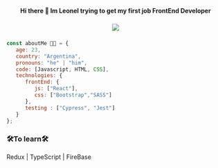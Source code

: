 <div align="center">
   <p><strong>Hi there 👋 Im Leonel trying to get my first job FrontEnd Developer</strong></p>
   <img 
        src="https://media.istockphoto.com/photos/happy-senior-man-giving-thumb-up-picture-id153696622?k=6&m=153696622&s=170667a&w=0&h=YSWNzbBNnCTRCDdBKvoHZe-uzRJsVmcboM2KGdaLslM="
        style="margin:0.5rem"
   </img>
</div>


```javascript
const aboutMe 👨‍💻 = {
   age: 23,
   country: "Argentina",
   pronouns: "he" | "him",
   code: [Javascript, HTML, CSS],
   technologies: {
      frontEnd: {
         js: ["React"],
         css: ["Bootstrap","SASS"]
      },
      testing : ["Cypress", "Jest"]
   }    
};
```
### 🛠To learn🛠
 Redux | TypeScript | FireBase
